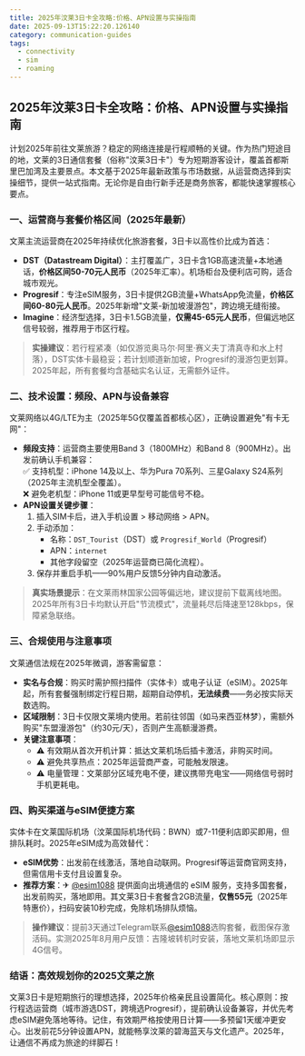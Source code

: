 ```yaml
---
title: 2025年汶莱3日卡全攻略:价格、APN设置与实操指南
date: 2025-09-13T15:22:20.126140
category: communication-guides
tags:
  - connectivity
  - sim
  - roaming
---
```


## 2025年汶莱3日卡全攻略：价格、APN设置与实操指南

计划2025年前往文莱旅游？稳定的网络连接是行程顺畅的关键。作为热门短途目的地，文莱的3日通信套餐（俗称"汶莱3日卡"）专为短期游客设计，覆盖首都斯里巴加湾及主要景点。本文基于2025年最新政策与市场数据，从运营商选择到实操细节，提供一站式指南。无论你是自由行新手还是商务旅客，都能快速掌握核心要点。

### 一、运营商与套餐价格区间（2025年最新）
文莱主流运营商在2025年持续优化旅游套餐，3日卡以高性价比成为首选：
- **DST（Datastream Digital）**：主打覆盖广，3日卡含1GB高速流量+本地通话，**价格区间50-70元人民币**（2025年汇率）。机场柜台及便利店可购，适合城市观光。
- **Progresif**：专注eSIM服务，3日卡提供2GB流量+WhatsApp免流量，**价格区间60-80元人民币**。2025年新增"文莱-新加坡漫游包"，跨边境无缝衔接。
- **Imagine**：经济型选择，3日卡1.5GB流量，**仅需45-65元人民币**，但偏远地区信号较弱，推荐用于市区行程。

> **实操建议**：若行程紧凑（如仅游览奥马尔·阿里·赛义夫丁清真寺和水上村落），DST实体卡最稳妥；若计划顺道新加坡，Progresif的漫游包更划算。2025年起，所有套餐均含基础实名认证，无需额外证件。

### 二、技术设置：频段、APN与设备兼容
文莱网络以4G/LTE为主（2025年5G仅覆盖首都核心区），正确设置避免"有卡无网"：
- **频段支持**：运营商主要使用Band 3（1800MHz）和Band 8（900MHz）。出发前确认手机兼容：  
  ✅ 支持机型：iPhone 14及以上、华为Pura 70系列、三星Galaxy S24系列（2025年主流机型全覆盖）。  
  ❌ 避免老机型：iPhone 11或更早型号可能信号不稳。
- **APN设置关键步骤**：  
  1. 插入SIM卡后，进入手机设置 > 移动网络 > APN。  
  2. 手动添加：  
     - 名称：`DST_Tourist`（DST）或 `Progresif_World`（Progresif）  
     - APN：`internet`  
     - 其他字段留空（2025年运营商已简化流程）。  
  3. 保存并重启手机——90%用户反馈5分钟内自动激活。

> **真实场景提示**：在文莱雨林国家公园等偏远地，建议提前下载离线地图。2025年所有3日卡均默认开启"节流模式"，流量耗尽后降速至128kbps，保障紧急联络。

### 三、合规使用与注意事项
文莱通信法规在2025年微调，游客需留意：
- **实名与合规**：购买时需护照扫描件（实体卡）或电子认证（eSIM）。2025年起，所有套餐强制绑定行程日期，超期自动停机，**无法续费**——务必按实际天数选购。
- **区域限制**：3日卡仅限文莱境内使用。若前往邻国（如马来西亚林梦），需额外购买"东盟漫游包"（约30元/天），否则产生高额漫游费。
- **关键注意事项**：  
  - ⚠️ 有效期从首次开机计算：抵达文莱机场后插卡激活，非购买时间。  
  - ⚠️ 避免共享热点：2025年运营商严查，可能触发限速。  
  - ⚠️ 电量管理：文莱部分区域充电不便，建议携带充电宝——网络信号弱时手机更耗电。

### 四、购买渠道与eSIM便捷方案
实体卡在文莱国际机场（汶莱国际机场代码：BWN）或7-11便利店即买即用，但排队耗时。2025年eSIM成为高效替代：
- **eSIM优势**：出发前在线激活，落地自动联网。Progresif等运营商官网支持，但需信用卡支付且设置复杂。
- **推荐方案**：✈ [@esim1088](https://t.me/s/esim1088) 提供面向出境通信的 eSIM 服务，支持多国套餐，出发前购买，落地即用。其文莱3日卡套餐含2GB流量，**仅售55元**（2025年特惠价），扫码安装10秒完成，免除机场排队烦恼。

> **操作建议**：提前3天通过Telegram联系[@esim1088](https://t.me/s/esim1088)选购套餐，截图保存激活码。实测2025年8月用户反馈：吉隆坡转机时安装，落地文莱机场即显示4G信号。

### 结语：高效规划你的2025文莱之旅
文莱3日卡是短期旅行的理想选择，2025年价格亲民且设置简化。核心原则：按行程选运营商（城市游选DST，跨境选Progresif），提前确认设备兼容，并优先考虑eSIM避免落地等待。记住，有效期严格按使用日计算——多预留1天缓冲更安心。出发前花5分钟设置APN，就能畅享汶莱的碧海蓝天与文化遗产。2025年，让通信不再成为旅途的绊脚石！